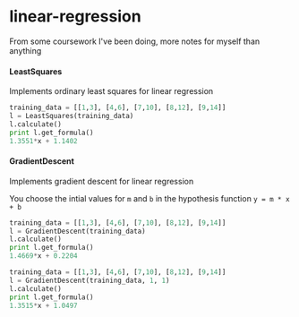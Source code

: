 # linear-regression

From some coursework I've been doing, more notes for myself than anything

#### LeastSquares

Implements ordinary least squares for linear regression

```python
training_data = [[1,3], [4,6], [7,10], [8,12], [9,14]]
l = LeastSquares(training_data)
l.calculate()
print l.get_formula()
1.3551*x + 1.1402
```

#### GradientDescent

Implements gradient descent for linear regression

You choose the intial values for `m` and `b` in the hypothesis function `y = m * x + b`

```python
training_data = [[1,3], [4,6], [7,10], [8,12], [9,14]]
l = GradientDescent(training_data)
l.calculate()
print l.get_formula()
1.4669*x + 0.2204

training_data = [[1,3], [4,6], [7,10], [8,12], [9,14]]
l = GradientDescent(training_data, 1, 1)
l.calculate()
print l.get_formula()
1.3515*x + 1.0497
```
